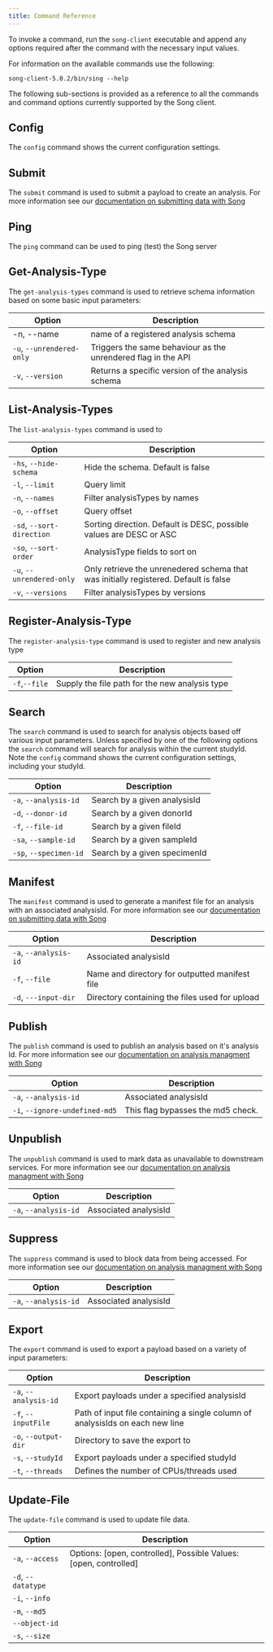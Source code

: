```yaml
---
title: Command Reference
---
```


To invoke a command, run the `song-client` executable and append any options required after the command with the necessary input values.

For information on the available commands use the following:

```shell
song-client-5.0.2/bin/sing --help
```

The following sub-sections is provided as a reference to all the commands and command options currently supported by the Song client.

## Config

The `config` command shows the current configuration settings.

## Submit

The `submit` command is used to submit a payload to create an analysis. For more information  see our [documentation on submitting data with Song](/documentation/song/user/submit/)

## Ping

The `ping` command can be used to ping (test) the Song server

## Get-Analysis-Type

The `get-analysis-types` command is used to retrieve schema information based on some basic input parameters:

| Option | Description |
|--|--|
|-n, --name| name of a registered analysis schema |
|`-u`, `--unrendered-only`| Triggers the same behaviour as the unrendered flag in the API |
|`-v`, `--version`| Returns a specific version of the analysis schema |

## List-Analysis-Types

The `list-analysis-types` command is used to

| Option | Description |
|--|--|
|`-hs`, `--hide-schema`|Hide the schema. Default is false|
|`-l`, `--limit`|Query limit|
|`-n`, `--names`|Filter analysisTypes by names|
|`-o`, `--offset`|Query offset|
|`-sd`, `--sort-direction`|Sorting direction. Default is DESC, possible values are DESC or ASC|
|`-so`, `--sort-order`|AnalysisType fields to sort on|
|`-u`, `--unrendered-only`|Only retrieve the unrenedered schema that was initially registered. Default is false|
|`-v`, `--versions`|Filter analysisTypes by versions|

## Register-Analysis-Type

The `register-analysis-type` command is used to register and new analysis type

| Option | Description |
|--|--|
|`-f`,`--file`| Supply the file path for the new analysis type |

## Search

The `search` command is used to search for analysis objects based off various input parameters. Unless specified by one of the following options the `search` command will search for analysis within the current studyId. Note the `config` command shows the current configuration settings, including your studyId.


| Option | Description |
|--|--|
|`-a`, `--analysis-id`|Search by a given analysisId|
|`-d`, `--donor-id`|Search by a given donorId|
|`-f`, `--file-id`|Search by a given fileId|
|`-sa`, `--sample-id`|Search by a given sampleId|
|`-sp`, `--specimen-id`|Search by a given specimenId|


## Manifest

The `manifest` command is used to generate a manifest file for an analysis with an associated analysisId. For more information  see our [documentation on submitting data with Song](/documentation/song/user/submit/)

| Option | Description |
|--|--|
|`-a`, `--analysis-id`| Associated analysisId |
|`-f`, `--file`| Name and directory for outputted manifest file |
|`-d`, `---input-dir`| Directory containing the files used for upload |


## Publish

The `publish` command is used to publish an analysis based on it's analysis Id. For more information see our [documentation on analysis managment with Song](/documentation/song/admin/analysismanagement/)

| Option | Description |
|--|--|
|`-a`, `--analysis-id`| Associated analysisId |
|`-i`, `--ignore-undefined-md5`| This flag bypasses the md5 check. |

## Unpublish

The `unpublish` command is used to mark data as unavailable to downstream services. For more information see our [documentation on analysis managment with Song](/documentation/song/admin/analysismanagement/)

| Option | Description |
|--|--|
|`-a`, `--analysis-id`| Associated analysisId |

## Suppress

The `suppress` command is used to block data from being accessed. For more information see our [documentation on analysis managment with Song](/documentation/song/admin/analysismanagement/)

| Option | Description |
|--|--|
|`-a`, `--analysis-id`| Associated analysisId |

## Export

The `export` command is used to export a payload based on a variety of input parameters:

| Option | Description |
|--|--|
|`-a`, `--analysis-id`| Export payloads under a specified analysisId |
|`-f`, `--inputFile`|Path of input file containing a single column of analysisIds on each new line|
|`-o`, `--output-dir`|Directory to save the export to|
|`-s`, `--studyId`| Export payloads under a specified studyId|
|`-t`, `--threads`| Defines the number of CPUs/threads used |

## Update-File

The `update-file` command is used to update file data.

| Option | Description |
|--|--|
|`-a`, `--access`| Options: [open, controlled], Possible Values: [open, controlled] |
|`-d`, `--datatype`| |
|`-i`, `--info`||
|`-m`, `--md5`| |
|`--object-id`| |
|`-s`, `--size`| |
